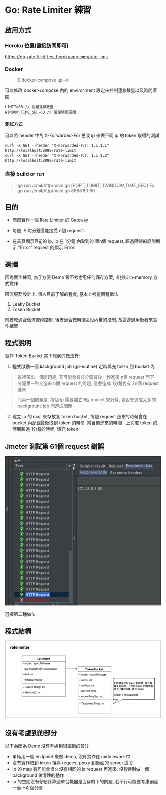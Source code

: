 # Go: Rate Limiter 練習 

## 啟用方式

### Heroku 位置(直接訪問即可)

https://go-rate-limit-test.herokuapp.com/rate-limit

### Docker

> $ docker-compose up -d

可以修改 docker-compose 內的 environment 設定來控制連線數量以及時間區間

```
LIMIT=60 // 這是連線數量
WINDOW_TIME_SEC=60 // 這是時間區間
```

#### 測試方式

可以將 header 中的 X-Forwarded-For 更改 ip 來做不同 ip 的 token 取得的測試

```cassandraql
curl -X GET --header "X-Forwarded-For: 1.1.1.1" http://localhost:8080/rate-limit
curl -X GET --header "X-Forwarded-For: 1.1.1.2" http://localhost:8080/rate-limit
```

### 直接 build or run

> go run <Project>/cmd/http/main.go [PORT] [LIMIT] [WINDOW_TIME_SEC]
> Ex: go run <Project>/cmd/http/main.go 8888 60 60

## 目的

- 簡單實作一個 Rate Limiter 的 Gateway

- 每個 IP 每分鐘僅能接受 n個 requests

- 在首頁顯示目前的 ip, ip 在 1分鐘 內取到的 第n個 request, 超過限制的話則顯示 "Error"
request 則顯示 Error

## 選擇

因為實作練習, 為了方便 Demo 暫不考慮用任何儲存方案, 直接以 in-memory 方式實作

限流服務設計上, 個人目前了解的程度, 基本上考量兩種做法

1. Leaky Bucket
2. Token Bucket

前者較適合做流速的控制, 後者適合做時間區段內量的控制, 故這邊選用後者來實作練習

## 程式說明

實作 Token Bucket 當下想到的做法有:

1. 程式啟動一個 background job (go-routine) 定時填充 token 到 bucket 內

> 這裡帶出一個問題是, 有可能會有該分鐘最後一秒進來 n個 request 而下一分鐘第一秒又進來 n個 request 的問題, 這會造成 1分鐘內有 2n個 request 進來

> 而另一個問題是, 每個 ip 需要建立 1個 bucket 來計算, 是否會造成太多的 background job 而造成問題

2. 建立 ip 的 map 來存放各 token bucket, 每個 request 進來的時候會在 bucket 內記錄最後取到 token 的時間, 當目前進來的時間 - 上次取 token 的時間超過 1分鐘的時候, 填充 token

## Jmeter 測試第 61個 request 錯誤

![image](https://github.com/justericgg/go-rate-limit-test/blob/master/assets/images/jmeter_result.png)

選擇第二種做法

## 程式結構

![image](https://github.com/justericgg/go-rate-limit-test/blob/master/assets/images/ratelimiter_diagram.png)

## 沒有考慮到的部分

以下為因為 Demo 沒有考慮到很細節的部分

- 單純用一個 endpoint 來做 demo, 沒有實作在 middleware 中
- 沒有實作取到 token 後將 request proxy 到後面的 server 這段
- ip 的 map 有可能會很久沒有相同的 ip request 再進來, 沒有特別做一個 background 做清理的動作
- ip 的空間沒有仔細計算過單台機器是否存的下的問題, 若不行可能要考慮前面一台 HA 做分流
